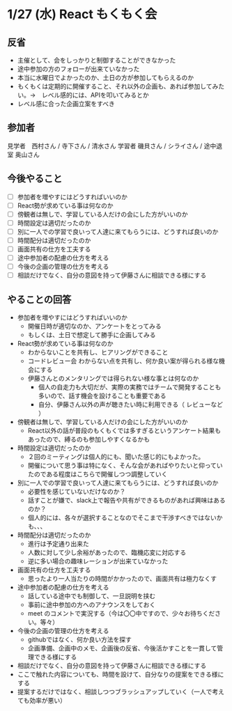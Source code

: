 # 1/27 (水) React もくもく会
## 反省
- 主催として、会をしっかりと制御することができなかった
- 途中参加の方のフォローが出来ていなかった
- 本当に水曜日でよかったのか、土日の方が参加してもらえるのか
- もくもくは定期的に開催すること、それ以外の企画も、あれば参加してみたい。→　レベル感的には、APIを叩いてみるとか
- レベル感に合った企画立案をすべき

## 参加者
見学者　西村さん / 寺下さん / 清水さん
学習者  磯貝さん / シライさん / 途中退室 奥山さん

## 今後やること

- [ ] 参加者を増やすにはどうすればいいのか
- [ ] React勢が求めている事は何なのか
- [ ] 傍観者は無しで、学習している人だけの会にした方がいいのか
- [ ] 時間設定は適切だったのか
- [ ] 別に一人での学習で良いって人達に来てもらうには、どうすれば良いのか
- [ ] 時間配分は適切だったのか
- [ ] 画面共有の仕方を工夫する
- [ ] 途中参加者の配慮の仕方を考える
- [ ] 今後の企画の管理の仕方を考える
- [ ] 相談だけでなく、自分の意図を持って伊藤さんに相談できる様にする

## やることの回答

- 参加者を増やすにはどうすればいいのか
  - 開催日時が適切なのか、アンケートをとってみる
  - もしくは、土日で想定して勝手に企画してみる
- React勢が求めている事は何なのか
  - わからないことを共有し、ヒアリングができること
  - コードレビュー会 わからない点を共有し、何か良い案が得られる様な機会にする
  - 伊藤さんとのメンタリングでは得られない様な事とは何なのか
    - 個人の自走力も大切だが、実際の実務ではチームで開発することも多いので、話す機会を設けることも重要である
    - 自分、伊藤さん以外の声が聴きたい時に利用できる（ レビューなど ）
- 傍観者は無しで、学習している人だけの会にした方がいいのか
  - React以外の話が普段のもくもくでは多すぎるというアンケート結果もあったので、縛るのも参加しやすくなるかも
- 時間設定は適切だったのか
  - ２回のミーティングは個人的にも、聞いた感じ的にもよかった。
  - 開催について思う事は特になく、そんな会があればやりたいと仰っていたのである程度はこちらで開催しつつ調整していく
- 別に一人での学習で良いって人達に来てもらうには、どうすれば良いのか
  - 必要性を感じていないだけなのか？
  - 話すことが嫌で、slack上で報告や共有ができるものがあれば興味はあるのか？
  - 個人的には、各々が選択することなのでそこまで干渉すべきではないかも、、、
- 時間配分は適切だったのか
  - 進行は予定通り出来た
  - 人数に対して少し余裕があったので、臨機応変に対応する
  - 逆に多い場合の趣味レーションが出来ていなかった
- 画面共有の仕方を工夫する
  - 思ったより一人当たりの時間がかかったので、画面共有は極力なくす
- 途中参加者の配慮の仕方を考える
  - 話している途中でも制御して、一旦説明を挟む
  - 事前に途中参加の方へのアナウンスをしておく
  - meet のコメントで実況する（今は〇〇中ですので、少々お待ちください。等々）
- 今後の企画の管理の仕方を考える
  - githubではなく、何か良い方法を探す
  - 企画準備、企画中のメモ、企画後の反省、今後活かすことを一貫して管理できる様にする
- 相談だけでなく、自分の意図を持って伊藤さんに相談できる様にする
 - ここで触れた内容についても、時間を設けて、自分なりの提案をできる様にする
 - 提案するだけではなく、相談しつつブラッシュアップしていく（一人で考えても効率が悪い）
